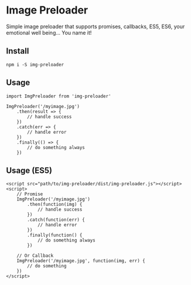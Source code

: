 # Image Preloader

Simple image preloader that supports promises, callbacks, ES5, ES6, your emotional well being... You name it!

## Install

```
npm i -S img-preloader
```

## Usage

```
import ImgPreloader from 'img-preloader'

ImgPreloader('/myimage.jpg')
    .then(result => {
        // handle success
    })
    .catch(err => {
        // handle error
    })
    .finally(() => {
        // do something always
    })
```

## Usage (ES5)

```
<script src="path/to/img-preloader/dist/img-preloader.js"></script>
<script>
    // Promise
    ImgPreloader('/myimage.jpg')
        .then(function(img) {
            // handle success
        })
        .catch(function(err) {
            // handle error
        })
        .finally(function() {
            // do something always
        })
    
    // Or Callback
    ImgPreloader('/myimage.jpg', function(img, err) {
        // do something
    })
</script>
```